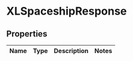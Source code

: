 
# XLSpaceshipResponse

## Properties
Name | Type | Description | Notes
------------ | ------------- | ------------- | -------------



